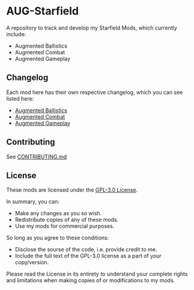 # AUG-Starfield
A repository to track and develop my Starfield Mods, which currently include:

- Augmented Ballistics
- Augmented Combat
- Augmented Gameplay

## Changelog

Each mod here has their own respective changelog, which you can see listed here:

- [Augmented Ballistics](Changelogs/AUG-Ballistics-Changelog.md)
- [Augmented Combat](Changelogs/AUG-Combat-Changelog.md)
- [Augmented Gameplay](Changelogs/AUG-Gameplay-Changelog.md)

## Contributing

See [CONTRIBUTING.md](CONTRIBUTING.md)

## License

These mods are licensed under the [GPL-3.0 License](LICENSE).

In summary, you can:

- Make any changes as you so wish.
- Redistribute copies of any of these mods.
- Use my mods for commercial purposes.

So long as you agree to these conditions:

- Disclose the sourse of the code, i.e. provide credit to me.
- Include the full text of the GPL-3.0 license as a part of your copy/version.

Please read the License in its entirety to understand your complete rights and limitations when making copies of or modifications to my mods.